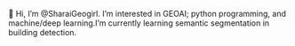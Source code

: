 👋 Hi, I’m @SharaiGeogirl. I’m interested in GEOAI; python programming, and machine/deep learning.I’m currently learning semantic segmentation in building detection.
